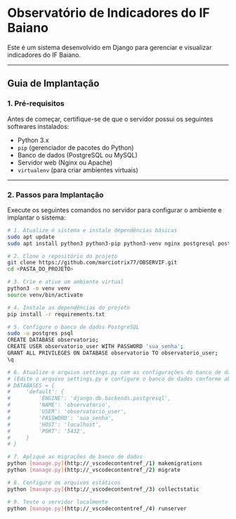 # Observatório de Indicadores do IF Baiano

Este é um sistema desenvolvido em Django para gerenciar e visualizar indicadores do IF Baiano.

---

## **Guia de Implantação**

### **1. Pré-requisitos**
Antes de começar, certifique-se de que o servidor possui os seguintes softwares instalados:
- Python 3.x
- `pip` (gerenciador de pacotes do Python)
- Banco de dados (PostgreSQL ou MySQL)
- Servidor web (Nginx ou Apache)
- `virtualenv` (para criar ambientes virtuais)

---

### **2. Passos para Implantação**

Execute os seguintes comandos no servidor para configurar o ambiente e implantar o sistema:

```bash
# 1. Atualize o sistema e instale dependências básicas
sudo apt update
sudo apt install python3 python3-pip python3-venv nginx postgresql postgresql-contrib

# 2. Clone o repositório do projeto
git clone https://github.com/marciotrix77/OBSERVIF.git
cd <PASTA_DO_PROJETO>

# 3. Crie e ative um ambiente virtual
python3 -m venv venv
source venv/bin/activate

# 4. Instale as dependências do projeto
pip install -r requirements.txt

# 5. Configure o banco de dados PostgreSQL
sudo -u postgres psql
CREATE DATABASE observatorio;
CREATE USER observatorio_user WITH PASSWORD 'sua_senha';
GRANT ALL PRIVILEGES ON DATABASE observatorio TO observatorio_user;
\q

# 6. Atualize o arquivo settings.py com as configurações do banco de dados
# (Edite o arquivo settings.py e configure o banco de dados conforme abaixo)
# DATABASES = {
#     'default': {
#         'ENGINE': 'django.db.backends.postgresql',
#         'NAME': 'observatorio',
#         'USER': 'observatorio_user',
#         'PASSWORD': 'sua_senha',
#         'HOST': 'localhost',
#         'PORT': '5432',
#     }
# }

# 7. Aplique as migrações do banco de dados
python [manage.py](http://_vscodecontentref_/1) makemigrations
python [manage.py](http://_vscodecontentref_/2) migrate

# 8. Configure os arquivos estáticos
python [manage.py](http://_vscodecontentref_/3) collectstatic

# 9. Teste o servidor localmente
python [manage.py](http://_vscodecontentref_/4) runserver
